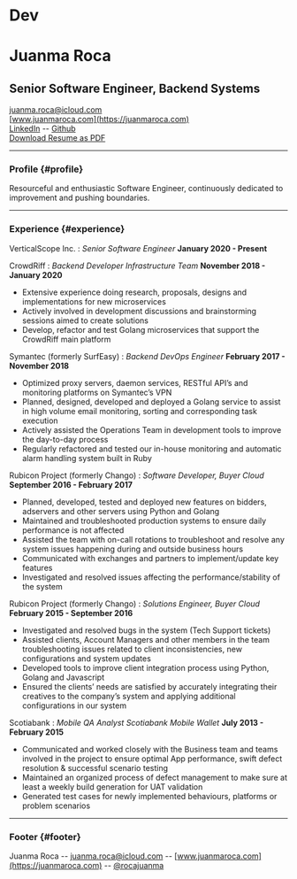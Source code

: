 # Dev
# Juanma Roca
## Senior Software Engineer, Backend Systems

[juanma.roca@icloud.com](mailto:juanma.roca@icloud.com)  
[www.juanmaroca.com](https://juanmaroca.com)  
[LinkedIn](https://linkedin.com/in/rocajuanma/) -- [Github](https://github.com/rocajuanma)  
[Download Resume as PDF](https://github.com/rocajuanma/resume/raw/master/resume-juanmaroca.pdf)

-----

### Profile {#profile}

Resourceful and enthusiastic Software Engineer, continuously dedicated to improvement and pushing boundaries.

-----

### Experience {#experience}

VerticalScope Inc.
: *Senior Software Engineer*
  __January 2020 - Present__  

CrowdRiff
: *Backend Developer Infrastructure Team*
  __November 2018 - January 2020__  
  - Extensive experience doing research, proposals, designs and implementations for new microservices  
  - Actively involved in development discussions and brainstorming sessions aimed to create solutions  
  - Develop, refactor and test Golang microservices that support the CrowdRiff main platform  

Symantec (formerly SurfEasy)
: *Backend DevOps Engineer*
  __February 2017 - November 2018__  
  - Optimized proxy servers, daemon services, RESTful API’s and monitoring platforms on Symantec’s VPN  
  - Planned, designed, developed and deployed a Golang service to assist in high volume email monitoring, sorting and corresponding task execution  
  - Actively assisted the Operations Team in development tools to improve the day-to-day process  
  - Regularly refactored and tested our in-house monitoring and automatic alarm handling system built in Ruby  

Rubicon Project (formerly Chango)
: *Software Developer, Buyer Cloud*
  __September 2016 - February 2017__  
  - Planned, developed, tested and deployed new features on bidders, adservers and other servers using Python and Golang  
  - Maintained and troubleshooted production systems to ensure daily performance is not affected  
  - Assisted the team with on-call rotations to troubleshoot and resolve any system issues happening during and outside business hours  
  - Communicated with exchanges and partners to implement/update key features  
  - Investigated and resolved issues affecting the performance/stability of the system  

Rubicon Project (formerly Chango)
: *Solutions Engineer, Buyer Cloud*
  __February 2015 - September 2016__  
  - Investigated and resolved bugs in the system (Tech Support tickets)  
  - Assisted clients, Account Managers and other members in the team troubleshooting issues related to client inconsistencies, new configurations and system updates  
  - Developed tools to improve client integration process using Python, Golang and Javascript  
  - Ensured the clients’ needs are satisfied by accurately integrating their creatives to the company’s system and applying additional configurations in our system  

Scotiabank
: *Mobile QA Analyst Scotiabank Mobile Wallet*
  __July 2013 - February 2015__  
  - Communicated and worked closely with the Business team and teams involved in the project to ensure optimal App performance, swift defect resolution & successful scenario testing  
  - Maintained an organized process of defect management to make sure at least a weekly build generation for UAT validation  
  - Generated test cases for newly implemented behaviours, platforms or problem scenarios  

-----

### Footer {#footer}

Juanma Roca -- [juanma.roca@icloud.com](mailto:juanma.roca@icloud.com) -- [www.juanmaroca.com](https://juanmaroca.com) -- [@rocajuanma](https://www.linkedin.com/in/rocajuanma)